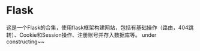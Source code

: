 # Flask  
  
这是一个Flask的合集，使用flask框架构建网站，包括有基础操作（路由，404跳转）、Cookie和Session操作、注册账号并存入数据库等。
under constructing~~  
